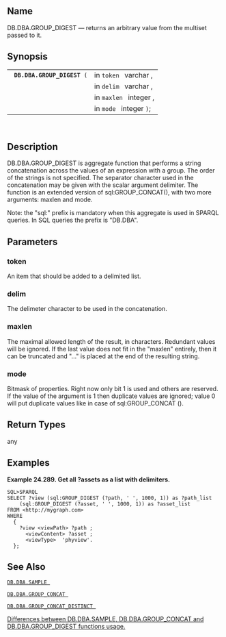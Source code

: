 <div>

<div>

</div>

<div>

## Name

DB.DBA.GROUP_DIGEST — returns an arbitrary value from the multiset
passed to it.

</div>

<div>

## Synopsis

<div>

|                                  |                         |
|----------------------------------|-------------------------|
| ` `**`DB.DBA.GROUP_DIGEST`**` (` | in `token ` varchar ,   |
|                                  | in `delim ` varchar ,   |
|                                  | in `maxlen ` integer ,  |
|                                  | in `mode ` integer `)`; |

<div>

 

</div>

</div>

</div>

<div>

## Description

DB.DBA.GROUP_DIGEST is aggregate function that performs a string
concatenation across the values of an expression with a group. The order
of the strings is not specified. The separator character used in the
concatenation may be given with the scalar argument delimiter. The
function is an extended version of sql:GROUP_CONCAT(), with two more
arguments: maxlen and mode.

Note: the "sql:" prefix is mandatory when this aggregate is used in
SPARQL queries. In SQL queries the prefix is "DB.DBA".

</div>

<div>

## Parameters

<div>

### token

An item that should be added to a delimited list.

</div>

<div>

### delim

The delimeter character to be used in the concatenation.

</div>

<div>

### maxlen

The maximal allowed length of the result, in characters. Redundant
values will be ignored. If the last value does not fit in the "maxlen"
entirely, then it can be truncated and "..." is placed at the end of the
resulting string.

</div>

<div>

### mode

Bitmask of properties. Right now only bit 1 is used and others are
reserved. If the value of the argument is 1 then duplicate values are
ignored; value 0 will put duplicate values like in case of
sql:GROUP_CONCAT ().

</div>

</div>

<div>

## Return Types

any

</div>

<div>

## Examples

<div>

**Example 24.289. Get all ?assets as a list with delimiters.**

<div>

``` programlisting
SQL>SPARQL
SELECT ?view (sql:GROUP_DIGEST (?path, ' ', 1000, 1)) as ?path_list
    (sql:GROUP_DIGEST (?asset, ' ', 1000, 1)) as ?asset_list
FROM <http://mygraph.com>
WHERE
  {
    ?view <viewPath> ?path ;
      <viewContent> ?asset ;
      <viewType>  'phyview'.
  };
```

</div>

</div>

  

</div>

<div>

## See Also

<a href="fn_sample.html" class="link" title="DB.DBA.SAMPLE"><code
class="function">DB.DBA.SAMPLE </code></a>

<a href="fn_group_concat.html" class="link"
title="DB.DBA.GROUP_CONCAT"><code
class="function">DB.DBA.GROUP_CONCAT </code></a>

<a href="fn_group_concat_distinct.html" class="link"
title="DB.DBA.GROUP_CONCAT_DISTINCT"><code
class="function">DB.DBA.GROUP_CONCAT_DISTINCT </code></a>

<a href="samplegroupconcatdigest.html" class="link"
title="1.5.59. What is the difference between the functions SAMPLE, GROUP_CONCAT and GROUP_DIGEST?">Differences
between DB.DBA.SAMPLE, DB.DBA.GROUP_CONCAT and DB.DBA.GROUP_DIGEST
functions usage.</a>

</div>

</div>
